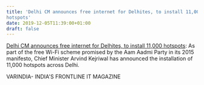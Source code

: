 ```yaml
---
title: 'Delhi CM announces free internet for Delhites, to install 11,000
hotspots'
date: 2019-12-05T11:39:00+01:00
draft: false
---
```


[Delhi CM announces free internet for Delhites, to install 11,000 hotspots](https://varindia.com/news/delhi-cm-announces-free-internet-for-delhites-to-install-11000-hotspots#.XejeNdKsPGA.blogger): As part of the free Wi-Fi scheme promised by the Aam Aadmi Party in its 2015 manifesto, Chief Minister Arvind Kejriwal has announced the installation of 11,000 hotspots across Delhi.  
  
VARINDIA- INDIA'S FRONTLINE IT MAGAZINE